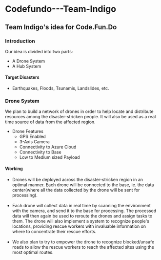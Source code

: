 # Codefundo---Team-Indigo
## Team Indigo's idea for Code.Fun.Do

### Introduction

Our idea is divided into two parts:
* A Drone System
* A Hub System

#### Target Disasters 
  * Earthquakes, Floods, Tsunamis, Landslides, etc.

### Drone System

We plan to build a network of drones in order to help locate and distribute resources among the disaster-stricken people. It will also be used as a real time source of data from the affected region.

* Drone Features
  * GPS Enabled
  * 3-Axis Camera
  * Connectivity to Azure Cloud
  * Connectivity to Base
  * Low to Medium sized Payload

#### Working

 - Drones will be deployed across the disaster-stricken region in an optimal manner. Each drone will be connected to the base,    ie. the data center(where all the data collected by the drone will be sent for processing). <br /><br />
 - Each drone will collect data in real time by scanning the environment with the camera, and send it to the base for processing. The processed data will then again be used to reroute the drones and assign tasks to them. The drone will also implement a system to recognize people's locations, providing rescue workers with invaluable information on where to concentrate their rescue efforts. <br /><br />
 - We also plan to try to empower the drone to recognize blocked/unsafe roads to allow the rescue workers to reach the affected sites using the most optimal routes. 
